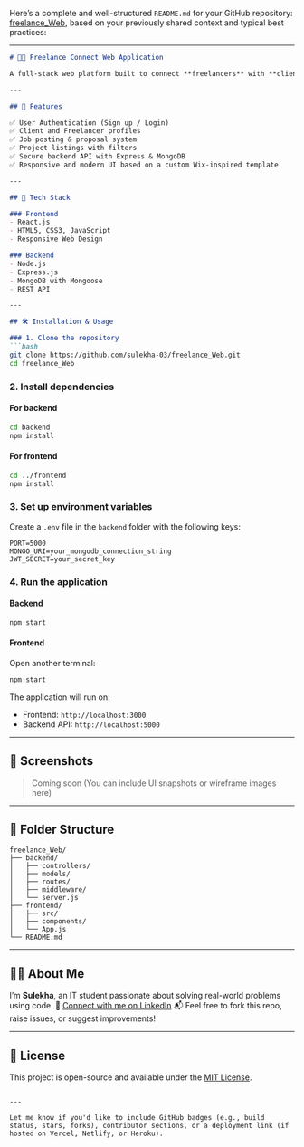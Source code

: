 Here’s a complete and well-structured `README.md` for your GitHub repository: [freelance\_Web](https://github.com/sulekha-03/freelance_Web), based on your previously shared context and typical best practices:

---

````markdown
# 🧑‍💻 Freelance Connect Web Application

A full-stack web platform built to connect **freelancers** with **clients**, allowing them to collaborate, communicate, and get hired efficiently. This is a project developed using the **MERN stack** as part of my web development learning journey.

---

## 🌟 Features

✅ User Authentication (Sign up / Login)  
✅ Client and Freelancer profiles  
✅ Job posting & proposal system  
✅ Project listings with filters  
✅ Secure backend API with Express & MongoDB  
✅ Responsive and modern UI based on a custom Wix-inspired template

---

## 🚀 Tech Stack

### Frontend
- React.js  
- HTML5, CSS3, JavaScript  
- Responsive Web Design

### Backend
- Node.js  
- Express.js  
- MongoDB with Mongoose  
- REST API

---

## 🛠️ Installation & Usage

### 1. Clone the repository
```bash
git clone https://github.com/sulekha-03/freelance_Web.git
cd freelance_Web
````

### 2. Install dependencies

#### For backend

```bash
cd backend
npm install
```

#### For frontend

```bash
cd ../frontend
npm install
```

### 3. Set up environment variables

Create a `.env` file in the `backend` folder with the following keys:

```
PORT=5000
MONGO_URI=your_mongodb_connection_string
JWT_SECRET=your_secret_key
```

### 4. Run the application

#### Backend

```bash
npm start
```

#### Frontend

Open another terminal:

```bash
npm start
```

The application will run on:

* Frontend: `http://localhost:3000`
* Backend API: `http://localhost:5000`

---

## 📸 Screenshots

> Coming soon (You can include UI snapshots or wireframe images here)

---

## 📁 Folder Structure

```
freelance_Web/
├── backend/
│   ├── controllers/
│   ├── models/
│   ├── routes/
│   ├── middleware/
│   └── server.js
├── frontend/
│   ├── src/
│   ├── components/
│   └── App.js
└── README.md
```

---

## 🙋‍♀️ About Me

I’m **Sulekha**, an IT student passionate about solving real-world problems using code.
🔗 [Connect with me on LinkedIn](https://www.linkedin.com/in/your-profile)
📬 Feel free to fork this repo, raise issues, or suggest improvements!

---

## 📄 License

This project is open-source and available under the [MIT License](LICENSE).

```

---

Let me know if you'd like to include GitHub badges (e.g., build status, stars, forks), contributor sections, or a deployment link (if hosted on Vercel, Netlify, or Heroku).
```
